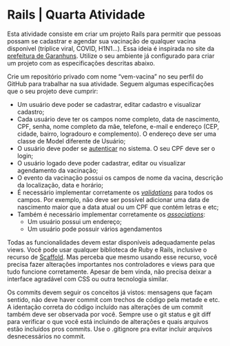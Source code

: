  <h1>Rails | Quarta Atividade</h1>

 <p>Esta
atividade consiste em criar um projeto Rails para permitir que pessoas possam se cadastrar e
agendar sua vacinação de qualquer vacina disponível (tríplice viral, COVID, H1N1...). Essa ideia
é inspirada no site da <a href="http://vemvacinagaranhuns.site/solicitar">prefeitura de Garanhuns</a>. Utilize o seu ambiente já configurado para
criar um projeto com as especificações descritas abaixo.</p>
<p>Crie um repositório privado com nome “vem-vacina” no seu perfil do GitHub para trabalhar
na sua atividade. Seguem algumas especificações que o seu
projeto deve cumprir:</p>

<ul>
<li>Um usuário deve poder se cadastrar, editar cadastro e visualizar cadastro;</li>
<li>Cada usuário deve ter os campos nome completo, data de nascimento, CPF, senha,
nome completo da mãe, telefone, e-mail e endereço (CEP, cidade, bairro, logradouro
e complemento). O endereço deve ser uma classe de Model diferente de Usuário;</li>
<li>O usuário deve poder se <a href="https://www.devmedia.com.br/ruby-on-rails-implementando-autenticacao-de-usuario/32124">autenticar</a> no sistema. O seu CPF deve ser o login;</li>
<li>O usuário logado deve poder cadastrar, editar ou visualizar agendamento da
vacinação;</li>
<li>O evento da vacinação possui os campos de nome da vacina, descrição da localização,
data e horário;</li>
<li>É necessário implementar corretamente os <a href="https://guides.rubyonrails.org/active_record_validations.html"><i>validations</i></a> para todos os campos. Por
exemplo, não deve ser possível adicionar uma data de nascimento maior que a data
atual ou um CPF que contém letras e etc;</li>
<li>Também é necessário implementar corretamente os <a href="https://guides.rubyonrails.org/association_basics.html"><i>associations</i></a>:
<ul>
<li>Um usuário possui um endereço;</li>
<li>Um usuário pode possuir vários agendamentos</li>
</ul>
</ul>

<p>Todas as funcionalidades devem estar disponíveis adequadamente pelas views. Você pode
usar qualquer biblioteca de Ruby e Rails, inclusive o recurso de <a href="https://guides.rubyonrails.org/v3.2/getting_started.html#getting-up-and-running-quickly-with-scaffolding">Scaffold</a>. Mas perceba que
mesmo usando esse recurso, você precisa fazer alterações importantes nos controladores e
views para que tudo funcione corretamente. Apesar de bem vinda, não precisa deixar a
interface agradável com CSS ou outra tecnologia similar.</p>

<p>Os commits devem seguir os conceitos já vistos: mensagens que façam sentido, não deve
haver commit com trechos de código pela metade e etc. A identação correta do código incluído nas alterações de um commit também deve ser observada por você. Sempre use o
git status e git diff para verificar o que você está incluindo de alterações e quais arquivos estão
incluídos pros commits. Use o .gitignore pra evitar incluir arquivos desnecessários no commit.</p>
